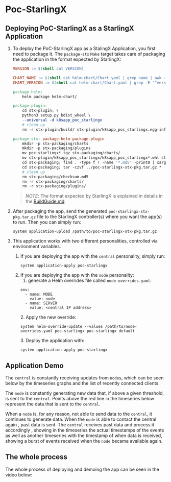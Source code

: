 # Poc-StarlingX

## Deploying PoC-StarlingX as a StarlingX Application

1. To deploy the PoC-StarlingX app as a StalingX Application, you first need to
package it. The `package-stx` `Make` target takes care of packaging the
application in the format expected by StarlingX:

    ```makefile
    VERSION := $(shell cat VERSION)
    
    CHART_NAME := $(shell cat helm-chart/Chart.yaml | grep name | awk -F ': ' '{print $$2}')
    CHART_VERSION := $(shell cat helm-chart/Chart.yaml | grep -E '^version' | awk -F ': ' '{print $$2}')
    
    package-helm:
        helm package helm-chart/
    
    package-plugin:
        cd stx-plugin; \
        python3 setup.py bdist_wheel \
        --universal -d k8sapp_poc_starlingx
        # clean up
        rm -r stx-plugin/build/ stx-plugin/k8sapp_poc_starlingx.egg-info/ stx-plugin/AUTHORS stx-plugin/ChangeLog
    
    package-stx: package-helm package-plugin
        mkdir -p stx-packaging/charts
        mkdir -p stx-packaging/plugins
        mv poc-starlingx*.tgz stx-packaging/charts/
        mv stx-plugin/k8sapp_poc_starlingx/k8sapp_poc_starlingx*.whl stx-packaging/plugins/
        cd stx-packaging; find . -type f ! -name '*.md5' -print0 | xargs -0 md5sum > checksum.md5
        cd stx-packaging; tar -czvf ../poc-starlingx-stx-pkg.tar.gz *
        # clean up
        rm stx-packaging/checksum.md5
        rm -r stx-packaging/charts/
        rm -r stx-packaging/plugins/
    ```
    
    [//]: # (TODO: Add video/gif of the `make package-stx` running)
    
    > _NOTE_: The format expected by StarlingX is explained in details in the 
    > [BuildGuide.md](BuildGuide.md).

2. After packaging the app, send the generated `poc-starlingx-stx-pkg.tar.gz`
file to the StarlingX controller(s) where you want the app(s) to run. Then you
can simply run:

    ```shell
    system application-upload /path/to/poc-starlingx-stx-pkg.tar.gz
    ```
    [//]: # (TODO: add video here)
3. This application works with two different personalities, controlled via
environment variables.
   1. If you are deploying the app with the `central` personality, simply run:
        ```shell
        system application-apply poc-starlingx
        ```
        [//]: # (TODO: add video here)
   2. If you are deploying the app with the `node` personality:
       1. generate a Helm overrides file called `node-overrides.yaml`:
       ```shell
       env:
         - name: MODE
           value: node
         - name: SERVER
           value: <central IP address>
       ```
       [//]: # (TODO: add video here)
       2. Apply the new override:
       ```shell
       system helm-override-update --values /path/to/node-overrides.yaml poc-starlingx poc-starlingx default
       ```
       [//]: # (TODO: add video here)
       3. Deploy the application with:
       ```shell
       system application-apply poc-starlingx
       ```
       [//]: # (TODO: add video here)

## Application Demo

The `central` is constantly receiving updates from `node`s, which can be seen
below by the timeseries graphs and the list of recently connected clients.

[//]: # (TODO Add screenshot here.)

The `node` is constantly generating new data that, if above a given threshold,
is sent to the `central`. Points above the red line in the timeseries below
represent the data that is sent to the `central`.

[//]: # (TODO Add screenshot here.)

When a `node` is, for any reason, not able to send data to the `central`, it
continues to generate data. When the `node` is able to contact the central again
, past data is sent. The `central` receives past data and process it accordingly
, showing in the timeseries the actual timestamps of the events as well as
another timeseries with the timestamp of when data is received, showing a burst
of events received when the `node` became available again.

## The whole process

The whole process of deploying and demoing the app can be seen in the video
below:

[//]: # (TODO Add complete video here.)
